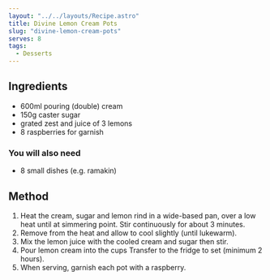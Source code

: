 ```yaml
---
layout: "../../layouts/Recipe.astro"
title: Divine Lemon Cream Pots
slug: "divine-lemon-cream-pots"
serves: 8
tags:
  - Desserts
---
```


## Ingredients

- 600ml pouring (double) cream
- 150g caster sugar
- grated zest and juice of 3 lemons
- 8 raspberries for garnish

### You will also need

- 8 small dishes (e.g. ramakin)

## Method

1. Heat the cream, sugar and lemon rind in a wide-based pan, over a low heat until at simmering point. Stir continuously for about 3 minutes.
1. Remove from the heat and allow to cool slightly (until lukewarm).
1. Mix the lemon juice with the cooled cream and sugar then stir.
1. Pour lemon cream into the cups Transfer to the fridge to set (minimum 2 hours).
1. When serving, garnish each pot with a raspberry.
